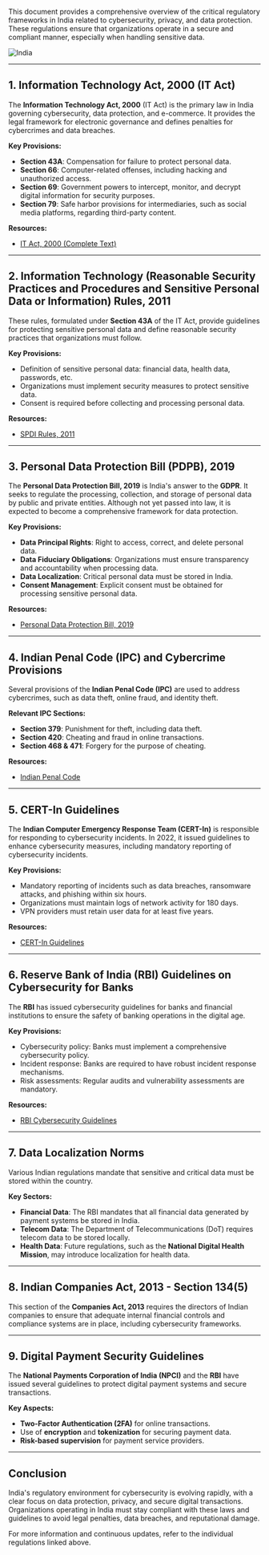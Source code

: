 
This document provides a comprehensive overview of the critical regulatory frameworks in India related to cybersecurity, privacy, and data protection. These regulations ensure that organizations operate in a secure and compliant manner, especially when handling sensitive data.

![India](https://img.shields.io/badge/-India-ff9933?style=flat-square&logo=india&logoColor=white)

---

## 1. Information Technology Act, 2000 (IT Act)

The **Information Technology Act, 2000** (IT Act) is the primary law in India governing cybersecurity, data protection, and e-commerce. It provides the legal framework for electronic governance and defines penalties for cybercrimes and data breaches.

**Key Provisions:**
- **Section 43A**: Compensation for failure to protect personal data.
- **Section 66**: Computer-related offenses, including hacking and unauthorized access.
- **Section 69**: Government powers to intercept, monitor, and decrypt digital information for security purposes.
- **Section 79**: Safe harbor provisions for intermediaries, such as social media platforms, regarding third-party content.

**Resources:**
- [IT Act, 2000 (Complete Text)](https://www.meity.gov.in/writereaddata/files/itact2000/it_amendment_act2008.pdf)

---

## 2. Information Technology (Reasonable Security Practices and Procedures and Sensitive Personal Data or Information) Rules, 2011

These rules, formulated under **Section 43A** of the IT Act, provide guidelines for protecting sensitive personal data and define reasonable security practices that organizations must follow.

**Key Provisions:**
- Definition of sensitive personal data: financial data, health data, passwords, etc.
- Organizations must implement security measures to protect sensitive data.
- Consent is required before collecting and processing personal data.

**Resources:**
- [SPDI Rules, 2011](https://www.meity.gov.in/writereaddata/files/GSR313E_10511%281%29.pdf)

---

## 3. Personal Data Protection Bill (PDPB), 2019

The **Personal Data Protection Bill, 2019** is India's answer to the **GDPR**. It seeks to regulate the processing, collection, and storage of personal data by public and private entities. Although not yet passed into law, it is expected to become a comprehensive framework for data protection.

**Key Provisions:**
- **Data Principal Rights**: Right to access, correct, and delete personal data.
- **Data Fiduciary Obligations**: Organizations must ensure transparency and accountability when processing data.
- **Data Localization**: Critical personal data must be stored in India.
- **Consent Management**: Explicit consent must be obtained for processing sensitive personal data.

**Resources:**
- [Personal Data Protection Bill, 2019](https://prsindia.org/billtrack/personal-data-protection-bill-2019)

---

## 4. Indian Penal Code (IPC) and Cybercrime Provisions

Several provisions of the **Indian Penal Code (IPC)** are used to address cybercrimes, such as data theft, online fraud, and identity theft.

**Relevant IPC Sections:**
- **Section 379**: Punishment for theft, including data theft.
- **Section 420**: Cheating and fraud in online transactions.
- **Section 468 & 471**: Forgery for the purpose of cheating.

**Resources:**
- [Indian Penal Code](https://indiankanoon.org/doc/1569253/)

---

## 5. CERT-In Guidelines

The **Indian Computer Emergency Response Team (CERT-In)** is responsible for responding to cybersecurity incidents. In 2022, it issued guidelines to enhance cybersecurity measures, including mandatory reporting of cybersecurity incidents.

**Key Provisions:**
- Mandatory reporting of incidents such as data breaches, ransomware attacks, and phishing within six hours.
- Organizations must maintain logs of network activity for 180 days.
- VPN providers must retain user data for at least five years.

**Resources:**
- [CERT-In Guidelines](https://www.cert-in.org.in/)

---

## 6. Reserve Bank of India (RBI) Guidelines on Cybersecurity for Banks

The **RBI** has issued cybersecurity guidelines for banks and financial institutions to ensure the safety of banking operations in the digital age.

**Key Provisions:**
- Cybersecurity policy: Banks must implement a comprehensive cybersecurity policy.
- Incident response: Banks are required to have robust incident response mechanisms.
- Risk assessments: Regular audits and vulnerability assessments are mandatory.

**Resources:**
- [RBI Cybersecurity Guidelines](https://www.rbi.org.in/Scripts/NotificationUser.aspx?Id=10435&Mode=0)

---

## 7. Data Localization Norms

Various Indian regulations mandate that sensitive and critical data must be stored within the country.

**Key Sectors:**
- **Financial Data**: The RBI mandates that all financial data generated by payment systems be stored in India.
- **Telecom Data**: The Department of Telecommunications (DoT) requires telecom data to be stored locally.
- **Health Data**: Future regulations, such as the **National Digital Health Mission**, may introduce localization for health data.

---

## 8. Indian Companies Act, 2013 - Section 134(5)

This section of the **Companies Act, 2013** requires the directors of Indian companies to ensure that adequate internal financial controls and compliance systems are in place, including cybersecurity frameworks.

---

## 9. Digital Payment Security Guidelines

The **National Payments Corporation of India (NPCI)** and the **RBI** have issued several guidelines to protect digital payment systems and secure transactions.

**Key Aspects:**
- **Two-Factor Authentication (2FA)** for online transactions.
- Use of **encryption** and **tokenization** for securing payment data.
- **Risk-based supervision** for payment service providers.

---

## Conclusion

India's regulatory environment for cybersecurity is evolving rapidly, with a clear focus on data protection, privacy, and secure digital transactions. Organizations operating in India must stay compliant with these laws and guidelines to avoid legal penalties, data breaches, and reputational damage.

For more information and continuous updates, refer to the individual regulations linked above.
